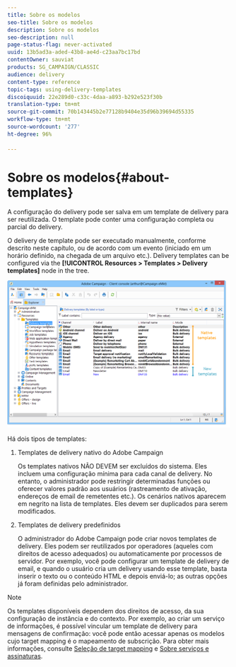 ```yaml
---
title: Sobre os modelos
seo-title: Sobre os modelos
description: Sobre os modelos
seo-description: null
page-status-flag: never-activated
uuid: 13b5ad3a-aded-43b8-ae4d-c23aa7bc17bd
contentOwner: sauviat
products: SG_CAMPAIGN/CLASSIC
audience: delivery
content-type: reference
topic-tags: using-delivery-templates
discoiquuid: 22e289d0-c33c-4daa-a893-b292e523f30b
translation-type: tm+mt
source-git-commit: 70b143445b2e77128b9404e35d96b39694d55335
workflow-type: tm+mt
source-wordcount: '277'
ht-degree: 96%

---
```



# Sobre os modelos{#about-templates}

A configuração do delivery pode ser salva em um template de delivery para ser reutilizada. O template pode conter uma configuração completa ou parcial do delivery.

O delivery de template pode ser executado manualmente, conforme descrito neste capítulo, ou de acordo com um evento (iniciado em um horário definido, na chegada de um arquivo etc.). Delivery templates can be configured via the **[!UICONTROL Resources > Templates > Delivery templates]** node in the tree.

![](assets/s_user_template_list.png)

Há dois tipos de templates:

1. Templates de delivery nativo do Adobe Campaign

   Os templates nativos NÃO DEVEM ser excluídos do sistema. Eles incluem uma configuração mínima para cada canal de delivery. No entanto, o administrador pode restringir determinadas funções ou oferecer valores padrão aos usuários (rastreamento de ativação, endereços de email de remetentes etc.). Os cenários nativos aparecem em negrito na lista de templates. Eles devem ser duplicados para serem modificados.

1. Templates de delivery predefinidos

   O administrador do Adobe Campaign pode criar novos templates de delivery. Eles podem ser reutilizados por operadores (aqueles com direitos de acesso adequados) ou automaticamente por processos de servidor. Por exemplo, você pode configurar um template de delivery de email, e quando o usuário cria um delivery usando esse template, basta inserir o texto ou o conteúdo HTML e depois enviá-lo; as outras opções já foram definidas pelo administrador.

>[!NOTE]
>
>Os templates disponíveis dependem dos direitos de acesso, da sua configuração de instância e do contexto. Por exemplo, ao criar um serviço de informações, é possível vincular um template de delivery para mensagens de confirmação: você pode então acessar apenas os modelos cujo target mapping é o mapeamento de subscrição. Para obter mais informações, consulte [Seleção de target mapping](../../delivery/using/selecting-a-target-mapping.md) e [Sobre serviços e assinaturas](../../delivery/using/about-services-and-subscriptions.md).

